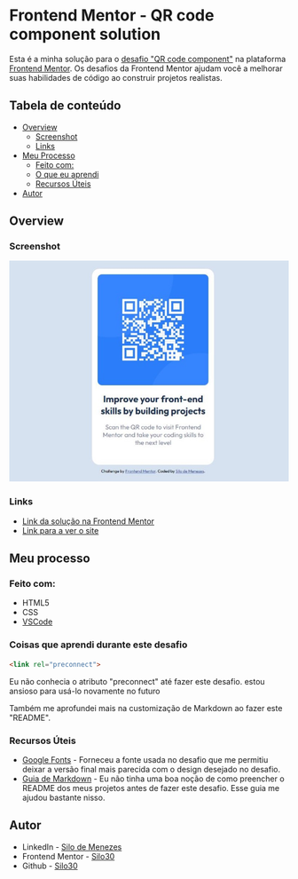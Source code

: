 # Frontend Mentor - QR code component solution

Esta é a minha solução para o [desafio "QR code component"](https://www.frontendmentor.io/challenges/qr-code-component-iux_sIO_H) na plataforma [Frontend Mentor](https://www.frontendmentor.io/home). Os desafios da Frontend Mentor ajudam você a melhorar suas habilidades de código ao construir projetos realistas.

## Tabela de conteúdo 

- [Overview](#overview)
  - [Screenshot](#screenshot)
  - [Links](#links)
- [Meu Processo](#meu-processo)
  - [Feito com:](#feito-com)
  - [O que eu aprendi](#coisas-que-aprendi-durante-este-desafio)
  - [Recursos Úteis](#recursos-úteis)
- [Autor](#autor)

## Overview

### Screenshot

![Screenshot](./images/Screenshot.JPG)

### Links

- [Link da solução na Frontend Mentor](https://www.frontendmentor.io/solutions/desafio-qr-code-component-NA9AMI8ufx)
- [Link para a ver o site](https://lohan-martins.github.io/desafio-qrcode-frontend-mentor/)

## Meu processo

### Feito com:

- HTML5
- CSS
- [VSCode](https://code.visualstudio.com/)

### Coisas que aprendi durante este desafio

```html
<link rel="preconnect">
```
Eu não conhecia o atributo "preconnect" até fazer este desafio. estou ansioso para usá-lo novamente no futuro

Também me aprofundei mais na customização de Markdown ao fazer este "README".


### Recursos Úteis

- [Google Fonts](https://fonts.google.com/) - Forneceu a fonte usada no desafio que me permitiu deixar a versão final mais parecida com o design desejado no desafio.
- [Guia de Markdown](https://www.markdownguide.org/) - Eu não tinha uma boa noção de como preencher o README dos meus projetos antes de fazer este desafio. Esse guia me ajudou bastante nisso.

## Autor

- LinkedIn - [Silo de Menezes](www.linkedin.com/in/silo-menezes-648920197)
- Frontend Mentor - [Silo30](https://www.frontendmentor.io/profile/Silo30)
- Github - [Silo30](https://github.com/Silo30)
